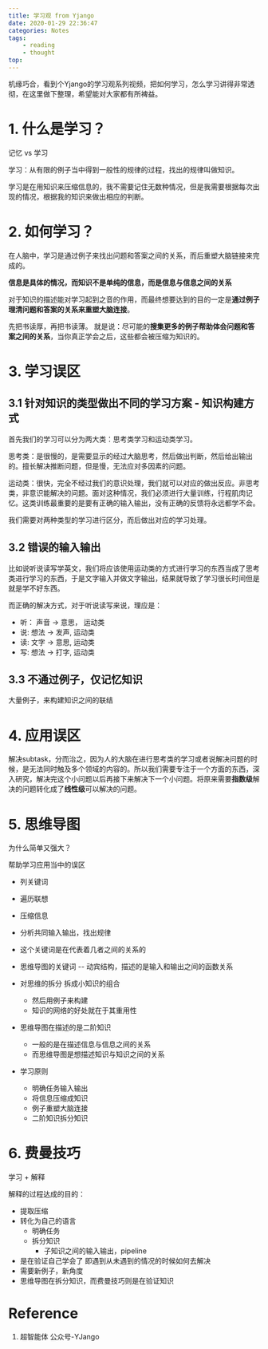 ```yaml
---
title: 学习观 from Yjango
date: 2020-01-29 22:36:47
categories: Notes
tags:
    - reading
    - thought
top:
---
```


机缘巧合，看到个Yjango的学习观系列视频，把如何学习，怎么学习讲得非常透彻，在这里做下整理，希望能对大家都有所裨益。

# 1. 什么是学习？

记忆 vs 学习

学习：从有限的例子当中得到一般性的规律的过程，找出的规律叫做知识。

学习是在用知识来压缩信息的，我不需要记住无数种情况，但是我需要根据每次出现的情况，根据我的知识来做出相应的判断。

# 2. 如何学习？ 

在人脑中，学习是通过例子来找出问题和答案之间的关系，而后重塑大脑链接来完成的。

**信息是具体的情况，而知识不是单纯的信息，而是信息与信息之间的关系**

对于知识的描述能对学习起到之音的作用，而最终想要达到的目的一定是**通过例子理清问题和答案的关系来重塑大脑连接**。

先把书读厚，再把书读薄。
就是说：尽可能的**搜集更多的例子帮助体会问题和答案之间的关系**，当你真正学会之后，这些都会被压缩为知识的。

# 3. 学习误区 

## 3.1 针对知识的类型做出不同的学习方案 - 知识构建方式
首先我们的学习可以分为两大类：思考类学习和运动类学习。

思考类：是很慢的，是需要显示的经过大脑思考，然后做出判断，然后给出输出的。擅长解决推断问题，但是慢，无法应对多因素的问题。

运动类：很快，完全不经过我们的意识处理，我们就可以对应的做出反应。非思考类，非意识能解决的问题。面对这种情况，我们必须进行大量训练，行程肌肉记忆。这类训练最重要的是要有正确的输入输出，没有正确的反馈将永远都学不会。

我们需要对两种类型的学习进行区分，而后做出对应的学习处理。

## 3.2 错误的输入输出

比如说听说读写学英文，我们将应该使用运动类的方式进行学习的东西当成了思考类进行学习的东西，于是文字输入并做文字输出，结果就导致了学习很长时间但是就是学不好东西。

而正确的解决方式，对于听说读写来说，理应是：

+ 听： 声音 -> 意思， 运动类
+ 说:  想法 -> 发声,  运动类
+ 读:  文字 -> 意思,  运动类
+ 写:  想法 -> 打字,  运动类


## 3.3 不通过例子，仅记忆知识
大量例子，来构建知识之间的联结 

# 4. 应用误区

解决subtask，分而治之，因为人的大脑在进行思考类的学习或者说解决问题的时候，是无法同时触及多个领域的内容的。所以我们需要专注于一个方面的东西，深入研究，解决完这个小问题以后再接下来解决下一个小问题。将原来需要**指数级**解决的问题转化成了**线性级**可以解决的问题。

# 5. 思维导图

为什么简单又强大？

帮助学习应用当中的误区
+ 列关键词
+ 遍历联想
+ 压缩信息
+ 分析共同输入输出，找出规律
+ 这个关键词是在代表着几者之间的关系的
+ 思维导图的关键词  -- 动宾结构，描述的是输入和输出之间的函数关系
+ 对思维的拆分  拆成小知识的组合
    + 然后用例子来构建
    + 知识的网络的好处就在于其重用性

+ 思维导图在描述的是二阶知识
    + 一般的是在描述信息与信息之间的关系
    + 而思维导图是想描述知识与知识之间的关系

+ 学习原则
    + 明确任务输入输出
    + 将信息压缩成知识
    + 例子重塑大脑连接
    + 二阶知识拆分知识

# 6. 费曼技巧

学习 + 解释 

解释的过程达成的目的：

+ 提取压缩
+ 转化为自己的语言
    + 明确任务
    + 拆分知识
        + 子知识之间的输入输出，pipeline 
+ 是在验证自己学会了  即遇到从未遇到的情况的时候如何去解决
+ 需要新例子，新角度 
+ 思维导图在拆分知识，而费曼技巧则是在验证知识 

# Reference
1. 超智能体 公众号-YJango
